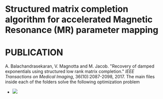 
# Structured matrix completion algorithm for accelerated Magnetic Resonance (MR) parameter mapping
# PUBLICATION
A. Balachandrasekaran, V. Magnotta and M. Jacob. "Recovery of damped exponentials using structured low rank matrix completion." *IEEE Transactions on Medical Imaging*, 36(10):2087-2098, 2017. 
The main files inside each of the folders solve the following optimization problem

- <img src="https://latex.codecogs.com/gif.latex?s=\text { sensor reading }  " /> 
